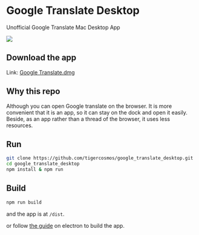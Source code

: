 # Google Translate Desktop

Unofficial Google Translate Mac Desktop App

![](https://raw.githubusercontent.com/tigercosmos/google_translate_desktop/master/demo.png)

## Download the app

Link: [Google Translate.dmg](https://github.com/tigercosmos/google_translate_desktop/releases/download/1.1.0/Google.Translate-1.1.0.dmg)

## Why this repo

Although you can open Google translate on the browser. It is more convenient that it is an app, so it can stay on the dock and open it easily. Beside, as an app rather than a thread of the browser, it uses less resources.

## Run

```sh
git clone https://github.com/tigercosmos/google_translate_desktop.git
cd google_translate_desktop
npm install & npm run
```

## Build

```sh
npm run build
```

and the app is at `/dist`.

or follow [the guide](https://electronjs.org/docs/tutorial/application-distribution) on electron to build the app.